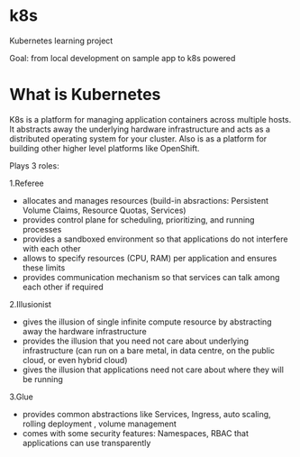 # k8s
Kubernetes learning project

Goal: from local development on sample app to k8s powered

# What is Kubernetes
K8s is a platform for managing application containers across multiple hosts. It abstracts away the underlying hardware infrastructure and acts as a distributed operating system for your cluster.
Also is as a platform for building other higher level platforms like OpenShift.

Plays 3 roles:

1.Referee
- allocates and manages resources (build-in absractions: Persistent Volume Claims, Resource Quotas, Services)
- provides control plane for scheduling, prioritizing, and running processes
- provides a sandboxed environment so that applications do not interfere with each other
- allows to specify resources (CPU, RAM) per application and ensures these limits
- provides communication mechanism so that services can talk among each other if required 

2.Illusionist
- gives the illusion of single infinite compute resource by abstracting away the hardware infrastructure
- provides the illusion that you need not care about underlying infrastructure (can run on a bare metal, in data centre, on the public cloud, or even hybrid cloud)
- gives the illusion that applications need not care about where they will be running

3.Glue
- provides common abstractions like Services, Ingress, auto scaling, rolling deployment , volume management
- comes with some security features: Namespaces, RBAC that applications can use transparently
